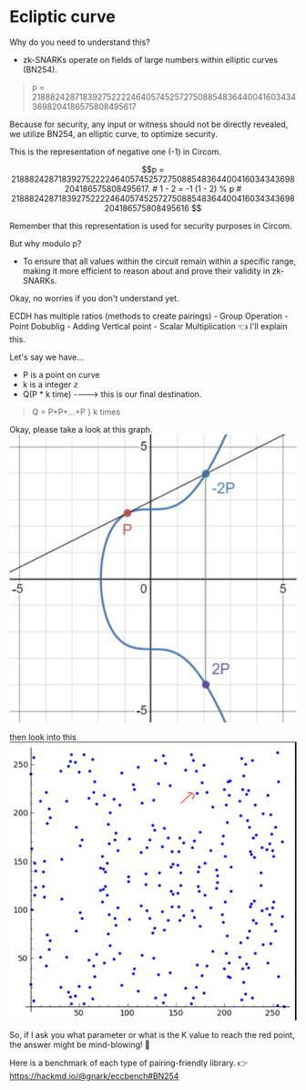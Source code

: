 # Ecliptic curve

Why do you need to understand this?
 - zk-SNARKs operate on fields of large numbers within elliptic curves (BN254).

> p = 21888242871839275222246405745257275088548364400416034343698204186575808495617

Because for security, any input or witness should not be directly revealed, we utilize BN254, an elliptic curve, to optimize security.

This is the representation of negative one (-1) in Circom.

```math 
p = 21888242871839275222246405745257275088548364400416034343698204186575808495617.

# 1 - 2 = -1
(1 - 2) % p

# 21888242871839275222246405745257275088548364400416034343698204186575808495616

```
Remember that this representation is used for security purposes in Circom.

But why modulo p?
- To ensure that all values within the circuit remain within a specific range, making it more efficient to reason about and prove their validity in zk-SNARKs.


Okay, no worries if you don't understand yet.

ECDH has multiple ratios (methods to create pairings)
    - Group Operation
    - Point Dobublig
    - Adding Vertical point
    - Scalar Multiplication 👈 I'll explain this.

Let's say we have...
-   P is a point on curve 
-   k is a integer 𝕫
-   Q(P * k time) ----> this is our final destination. <br>  
>  Q = P+P+...+P } k times

Okay, please take a look at this graph. <br>
![EC Graph](../asset//ec.png) <br>

then look into this <br>
![EC Point](../asset/dot.png)

So, if I ask you what parameter or what is the K value to reach the red point, the answer might be mind-blowing! 🤯


Here is a benchmark of each type of pairing-friendly library. 👉 <https://hackmd.io/@gnark/eccbench#BN254>
